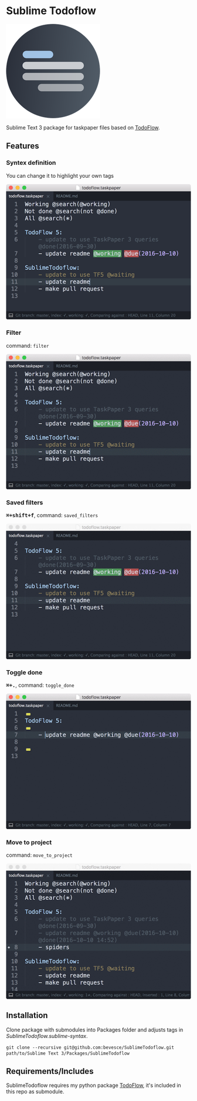 # Sublime Todoflow

![icon](icon.png)

Sublime Text 3 package for taskpaper files based on [TodoFlow](https://github.com/bevesce/TodoFlow).

## Features

### Syntex definition

You can change it to highlight your own tags

![syntax highlighted in mini.dark](screenshots/syntax.png)

### Filter

command: `filter`   

![filter](screenshots/filter.gif)


### Saved filters

**<kbd>⌘+shift+f</kbd>**, command: `saved_filters`

![saved filter](screenshots/saved_filter.gif)

### Toggle done

**<kbd>⌘+.</kbd>**, command: `toggle_done`

![toggle done](screenshots/toggle_done.gif)

### Move to project

command: `move_to_project`

![move to project](screenshots/move_to_project.gif)

## Installation

Clone package with submodules into Packages folder and adjusts tags in *SublimeTodoflow.sublime-syntax*.

```
git clone --recursive git@github.com:bevesce/SublimeTodoflow.git path/to/Sublime Text 3/Packages/SublimeTodoflow
```

## Requirements/Includes

SublimeTodoflow requires my python package [TodoFlow](https://github.com/bevesce/TodoFlow), it's included in this repo as submodule.
